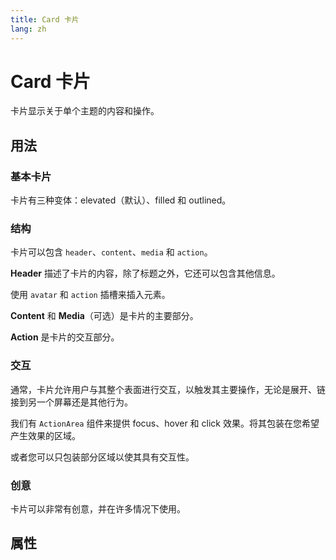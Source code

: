 ```yaml
---
title: Card 卡片
lang: zh
---
```


<script setup lang="ts">
  import props from "../../../example/card/description/zh-props.ts";
</script>

# Card 卡片

卡片显示关于单个主题的内容和操作。

## 用法

### 基本卡片

卡片有三种变体：elevated（默认）、filled 和 outlined。

<demo src="../../../example/card/basic.vue" />

### 结构

卡片可以包含 `header`、`content`、`media` 和 `action`。

<demo src="../../../example/card/anatomy-1.vue" />

**Header** 描述了卡片的内容，除了标题之外，它还可以包含其他信息。

使用 `avatar` 和 `action` 插槽来插入元素。

<demo src="../../../example/card/anatomy-2.vue" />

**Content** 和 **Media**（可选）是卡片的主要部分。

**Action** 是卡片的交互部分。

### 交互

通常，卡片允许用户与其整个表面进行交互，以触发其主要操作，无论是展开、链接到另一个屏幕还是其他行为。

我们有 `ActionArea` 组件来提供 focus、hover 和 click 效果。将其包装在您希望产生效果的区域。

<demo src="../../../example/card/action.vue" />

或者您可以只包装部分区域以使其具有交互性。

<demo src="../../../example/card/action-partial.vue" />


### 创意

卡片可以非常有创意，并在许多情况下使用。
<demo src="../../../example/card/creative.vue" />


## 属性

<data-table type="props" lang="zh" :data="props" />
